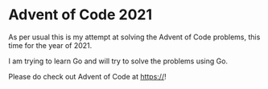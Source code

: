# Advent of Code 2021

As per usual this is my attempt at solving the Advent of Code problems, this time for the year of 2021.

I am trying to learn Go and will try to solve the problems using Go.

Please do check out Advent of Code at [https://](https://adventofcode.com)!
